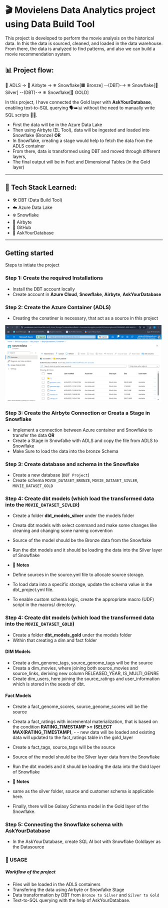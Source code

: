 # 🎬 Movielens Data Analytics project using Data Build Tool
This project is developed to perform the movie analysis on the historical data. In this the data is sourced, cleaned, and loaded in the data warehouse. From there, the data is analyzed to find patterns, and also we can build a movie recommendation system.

## 📊 Project flow:
📁 ADLS → 🚰 Airbyte → ❄ Snowflake[🟫 Bronze] --(DBT)-→ ❄ Snowflake[🥈 Silver] --(DBT)-→  ❄ Snowflake[🥇 GOLD]

In this project, I have connected the Gold layer with **AskYourDatabase**, enabling text-to-SQL querying 🗣️➡️📊 without the need to manually write SQL scripts 📝❌.

- First the data will be in the Azure Data Lake
- Then using Airbyte (EL Tool), data will be ingested and loaded into Snowflake (Bronze) **OR**
- In Snowflake, creating a stage would help to fetch the data from the ADLS container
- From there, data is transformed using DBT and moved through different layers,
- The final output will be in Fact and Dimensional Tables (in the Gold layer)

---

## 🧰 Tech Stack Learned:
- 🛠️ DBT (Data Build Tool)
- ☁️ Azure Data Lake
- ❄️ Snowflake
- 🔄 Airbyte
- 🐙 GitHub
- 🤖 AskYourDatabase

---

## Getting started 

Steps to intiate the project

### Step 1: Create the required Installations
- Install the DBT account locally
- Create account in **Azure Cloud**, **Snowflake**, **Airbyte**, **AskYourDatabase**

### Step 2: Create the Azure Container (ADLS)
- Creating the conatiner is necessary, that act as a source in this project
<img src="ScreenShots/source_container_ss.png" alt="source_container" width="500">

### Step 3: Create the Airbyte Connection or Creata a Stage in Snowflake
- Implement a connection between Azure container and Snowflake to transfer the data **OR**
- Create a Stage in Snowfalke with ADLS and copy the file from ADLS to Snowflake
- Make Sure to load the data into the bronze Schema

### Step 3: Create database and schema in the Snowflake
- Create a new database (`DBT Project`)
- Create schema `MOVIE_DATASET_BRONZE`, `MOVIE_DATASET_SIVLER`, `MOVIE_DATASET_GOLD`
  
### Step 4: Create dbt models (which load the transformed data into the `MOVIE_DATASET_SIVLER`)
- Create a folder **dbt_models_silver** under the models folder
- Creata dbt models with select command and make some changes  like cleaning and changing some naming convention
- Source of the model should be the Bronze data from the Snowflake
- Run the dbt models and it should be loading the data into the Silver layer of Snowflake

- **📌 Notes**
- Define sources in the source.yml file to allocate source storage.
- To load data into a specific storage, update the schema value in the dbt_project.yml file.
- To enable custom schema logic, create the appropriate macro (UDF) script in the macros/ directory.

### Step 4: Create dbt models (which load the transformed data into the `MOVIE_DATASET_GOLD`)
- Create a folder **dbt_models_gold** under the models folder
- Within that creating a dim and fact folder

#### DIM Models
- Create a dim_genome_tags, source_genome_tags will be the source
- Creata a dim_movies, where joining both source_movies and source_links, deriving new column RELEASED_YEAR, IS_MULTI_GENRE
- Create dim_users, here joining the source_ratings and user_information which is stored in the seeds of dbt.

#### Fact Models
- Create a fact_genome_scores, source_genome_scores will be the source
- Creata a fact_ratings with incremental materialization, that is based on the condition **RATING_TIMESTAMP >= (SELECT MAX(RATING_TIMESTAMP)**, - - new data will be loaded and existing data will updated to the fact_ratings table in the gold_layer 
- Create a fact_tags, source_tags will be the source
- Source of the model should be the Silver layer data from the Snowflake
- Run the dbt models and it should be loading the data into the Gold layer of Snowflake

- **📌 Notes**
- same as the silver folder, source and customer schema is applicable here.
  
* Finally, there will be Galaxy Schema model in the Gold layer of the Snowflake. 

### Step 5: Connecting the Snowflake schema with AskYourDatabase
- In the AskYourDatabase, create SQL AI bot with Snowflake Goldlayer as the Datasource

 ### 🚀 USAGE
 ##### Workflow of the project

 - Files will be loaded in the ADLS containers
 - Transfering the data using Airbyte or Snowfalke Stage
 - Data transformation by DBT from `Bronze to Silver` and `Silver to Gold`
 - Text-to-SQL querying with the help of AskYourDatabase.








  




